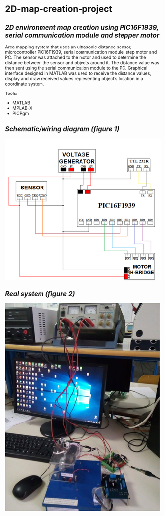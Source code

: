 # 2D-map-creation-project

## _2D environment map creation using PIC16F1939, serial communication module and stepper motor_

Area mapping system that uses an ultrasonic distance sensor, microcontroller PIC16F1939, serial communication module, step motor and PC. The sensor was attached to the motor and used to determine the distance between the sensor and objects around it. The distance value was then sent using the serial communication module to the PC. Graphical interface designed in MATLAB was used to receive the distance values, display and draw received values representing object’s location in a coordinate system. 

Tools:
- MATLAB
- MPLAB-X
- PICPgm

## _Schematic/wiring diagram (figure 1)_

![alt text](https://github.com/smuminovic/2D-map-creation-project/blob/main/shema.png?raw=true)

## _Real system (figure 2)_

![alt text](https://github.com/smuminovic/2D-map-creation-project/blob/main/System.png?raw=true)
